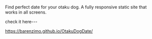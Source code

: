 Find perfect date for your otaku dog. A fully responsive static site that works in all screens.

check it here---

https://barenzimo.github.io/OtakuDogDate/

